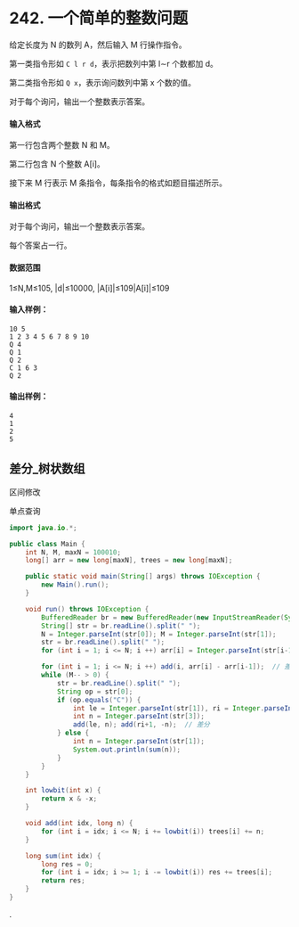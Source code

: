 # 242. 一个简单的整数问题

给定长度为 N 的数列 A，然后输入 M 行操作指令。

第一类指令形如 `C l r d`，表示把数列中第 l∼r 个数都加 d。

第二类指令形如 `Q x`，表示询问数列中第 x 个数的值。

对于每个询问，输出一个整数表示答案。

#### 输入格式

第一行包含两个整数 N 和 M。

第二行包含 N 个整数 A[i]。

接下来 M 行表示 M 条指令，每条指令的格式如题目描述所示。

#### 输出格式

对于每个询问，输出一个整数表示答案。

每个答案占一行。

#### 数据范围

1≤N,M≤105, |d|≤10000, |A[i]|≤109|A[i]|≤109

#### 输入样例：

```
10 5
1 2 3 4 5 6 7 8 9 10
Q 4
Q 1
Q 2
C 1 6 3
Q 2
```

#### 输出样例：

```
4
1
2
5
```



## 差分_树状数组

区间修改

单点查询

```java
import java.io.*;

public class Main {
    int N, M, maxN = 100010;
    long[] arr = new long[maxN], trees = new long[maxN];

    public static void main(String[] args) throws IOException {
        new Main().run();
    }

    void run() throws IOException {
        BufferedReader br = new BufferedReader(new InputStreamReader(System.in));
        String[] str = br.readLine().split(" ");
        N = Integer.parseInt(str[0]); M = Integer.parseInt(str[1]);
        str = br.readLine().split(" ");
        for (int i = 1; i <= N; i ++) arr[i] = Integer.parseInt(str[i-1]);

        for (int i = 1; i <= N; i ++) add(i, arr[i] - arr[i-1]);  // 差分
        while (M-- > 0) {
            str = br.readLine().split(" ");
            String op = str[0];
            if (op.equals("C")) {
                int le = Integer.parseInt(str[1]), ri = Integer.parseInt(str[2]);
                int n = Integer.parseInt(str[3]);
                add(le, n); add(ri+1, -n);  // 差分
            } else {
                int n = Integer.parseInt(str[1]);
                System.out.println(sum(n));
            }
        }
    }

    int lowbit(int x) {
        return x & -x;
    }

    void add(int idx, long n) {
        for (int i = idx; i <= N; i += lowbit(i)) trees[i] += n;
    }

    long sum(int idx) {
        long res = 0;
        for (int i = idx; i >= 1; i -= lowbit(i)) res += trees[i];
        return res;
    }
}
```

.